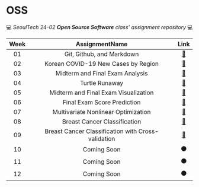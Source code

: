 # OSS
💻 *SeoulTech 24-02 **Open Source Software** class' assignment repository* 💻

Week|AssignmentName|Link
:---:|:---:|:---:
01|Git, Github, and Markdown|[🚀](https://github.com/YohanIm00/OSS/blob/main/README.md)
02|Korean COVID-19 New Cases by Region|[🚀](https://github.com/YohanIm00/OSS/blob/main/w2/covid19_statistics.md)
03|Midterm and Final Exam Analysis|[🚀](https://github.com/YohanIm00/OSS/blob/main/w3/class_score_analysis.md)
04|Turtle Runaway|[🚀](https://github.com/YohanIm00/OSS/blob/main/w4/project_proposal.md)
05|Midterm and Final Exam Visualization|[🚀](https://github.com/YohanIm00/OSS/blob/main/w5/class_score_scatter.png)
06|Final Exam Score Prediction|[🚀](https://github.com/YohanIm00/OSS/blob/main/w6/class_score_predict.png)
07|Multivariate Nonlinear Optimization|[🚀](https://github.com/YohanIm00/OSS/blob/main/w7/multivar_optimization.png)
08|Breast Cancer Classification|[🚀](https://github.com/YohanIm00/OSS/blob/main/w8/wdbc_classification_scatter.png)
09|Breast Cancer Classification with Cross-validation|[🚀](https://github.com/YohanIm00/OSS/blob/main/w9/wdbc_classification_cv.png)
10|Coming Soon|⚫
11|Coming Soon|⚫
12|Coming Soon|⚫
